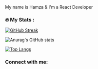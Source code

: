 My name is Hamza & I'm a React Developer 


### :fire: My Stats :

[![GitHub Streak](http://github-readme-streak-stats.herokuapp.com?user=hamza-HL&theme=highcontrast&border_radius=2)](https://git.io/streak-stats)

![Anurag's GitHub stats](https://github-readme-stats.vercel.app/api?username=hamza-HL&show_icons=true&theme=vision-friendly-dark)


[![Top Langs](https://github-readme-stats.vercel.app/api/top-langs/?username=hamza-HL&layout=compact&theme=vision-friendly-dark)](https://github.com/anuraghazra/github-readme-stats)


### Connect with me:

